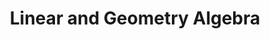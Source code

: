 ---
layout: page-with-toc
title: Linear and Geometry Algebra
description: Linear algebra + geometry algebra
permalink: /lin-geo-algebra/
github_edit_url: https://github.com/bagassambega/PersonalNotes/edit/main/_pages/linear-geometry-algebra.md
---